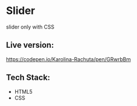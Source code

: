# Slider
slider only with CSS
## Live version:
https://codepen.io/Karolina-Rachuta/pen/GRwrbBm

## Tech Stack:
- HTML5
- CSS

